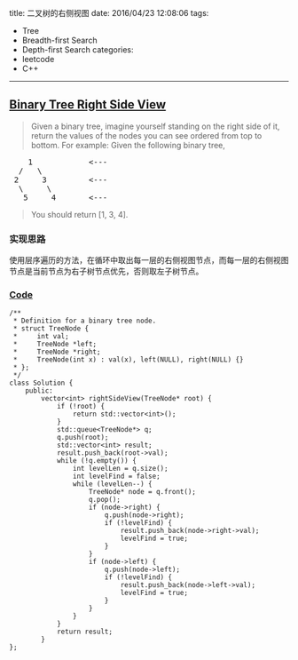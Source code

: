 title: 二叉树的右侧视图
date: 2016/04/23 12:08:06
tags:
- Tree
- Breadth-first Search
- Depth-first Search
categories:
- leetcode
- C++

---
## [Binary Tree Right Side View](https://leetcode.com/problems/binary-tree-right-side-view/)
> Given a binary tree, imagine yourself standing on the right side of it, return the values of the nodes you can see ordered from top to bottom.
> For example:
> Given the following binary tree,
> 
<pre>
    1            &lt;---
  /   \
 2     3         &lt;---
  \     \
   5     4       &lt;---
</pre>
> 
> You should return [1, 3, 4].

### 实现思路
使用层序遍历的方法，在循环中取出每一层的右侧视图节点，而每一层的右侧视图节点是当前节点为右子树节点优先，否则取左子树节点。

### [Code](https://github.com/Finalcheat/leetcode/blob/master/src/Binary-Tree-Right-Side-View.cpp)
```
/**
 * Definition for a binary tree node.
 * struct TreeNode {
 *     int val;
 *     TreeNode *left;
 *     TreeNode *right;
 *     TreeNode(int x) : val(x), left(NULL), right(NULL) {}
 * };
 */
class Solution {
    public:
        vector<int> rightSideView(TreeNode* root) {
            if (!root) {
                return std::vector<int>();
            }
            std::queue<TreeNode*> q;
            q.push(root);
            std::vector<int> result;
            result.push_back(root->val);
            while (!q.empty()) {
                int levelLen = q.size();
                int levelFind = false;
                while (levelLen--) {
                    TreeNode* node = q.front();
                    q.pop();
                    if (node->right) {
                        q.push(node->right);
                        if (!levelFind) {
                            result.push_back(node->right->val);
                            levelFind = true;
                        }
                    }
                    if (node->left) {
                        q.push(node->left);
                        if (!levelFind) {
                            result.push_back(node->left->val);
                            levelFind = true;
                        }
                    }
                }
            }
            return result;
        }
};
```
